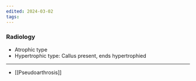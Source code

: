 ```yaml
---
edited: 2024-03-02
tags:
---
```


### Radiology
- Atrophic type
- Hypertrophic type: Callus present, ends hypertrophied
---

- [[Pseudoarthrosis]] 